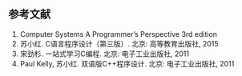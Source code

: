 ## 参考文献

1. Computer Systems A Programmer’s Perspective 3rd edition
2. 苏小红. C语言程序设计（第三版）. 北京: 高等教育出版社, 2015
3. 宋劲杉. 一站式学习C编程. 北京: 电子工业出版社, 2011
4. Paul Kelly, 苏小红. 双语版C++程序设计. 北京: 电子工业出版社, 2011
